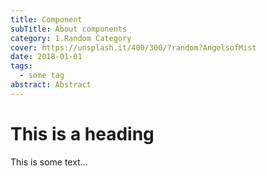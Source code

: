 ```yaml
---
title: Component
subTitle: About components
category: 1.Random Category
cover: https://unsplash.it/400/300/?random?AngelsofMist
date: 2018-01-01
tags:
  - some tag
abstract: Abstract
---
```


# This is a heading

This is some text...
